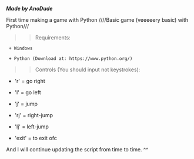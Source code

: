 ***Made by AnoDude***

First time making a game with Python
////Basic game (veeeeery basic) with Python///
>>Requirements:

     + Windows

     + Python (Download at: https://www.python.org/)

>>Controls (You should input not keystrokes):

+ 'r' = go right

+ 'l' = go left

+ 'j' = jump

+ 'rj' = right-jump

+ 'lj' = left-jump

+ 'exit' = to exit ofc

And I will continue updating the script from time to time. ^^

